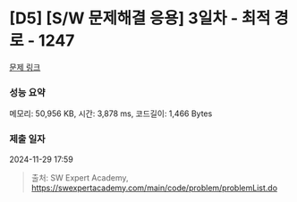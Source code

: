 # [D5] [S/W 문제해결 응용] 3일차 - 최적 경로 - 1247 

[문제 링크](https://swexpertacademy.com/main/code/problem/problemDetail.do?contestProbId=AV15OZ4qAPICFAYD) 

### 성능 요약

메모리: 50,956 KB, 시간: 3,878 ms, 코드길이: 1,466 Bytes

### 제출 일자

2024-11-29 17:59



> 출처: SW Expert Academy, https://swexpertacademy.com/main/code/problem/problemList.do
